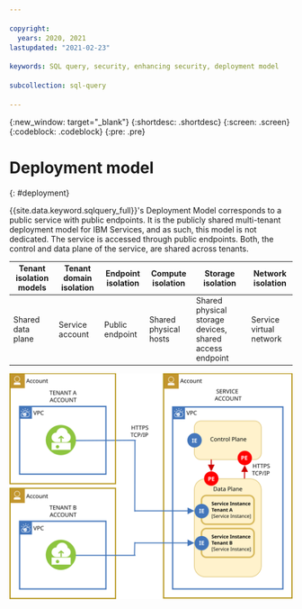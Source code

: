 ```yaml
---

copyright:
  years: 2020, 2021
lastupdated: "2021-02-23"

keywords: SQL query, security, enhancing security, deployment model

subcollection: sql-query

---
```


{:new_window: target="_blank"}
{:shortdesc: .shortdesc}
{:screen: .screen}
{:codeblock: .codeblock}
{:pre: .pre}

# Deployment model
{: #deployment}

{{site.data.keyword.sqlquery_full}}'s Deployment Model corresponds to a public service with public endpoints. It is the publicly shared multi-tenant deployment model for IBM Services, and as such, this model is not dedicated. The service is accessed through public endpoints. Both, the control and data plane of the service, are shared across tenants.

Tenant isolation models | Tenant domain isolation | Endpoint isolation | Compute isolation | Storage isolation | Network isolation
--- | --- | --- | --- | --- | ---
Shared data plane | Service account | Public endpoint | Shared physical hosts | Shared physical storage devices, shared access endpoint | Service virtual network

![image](deployment_model_a.svg)
